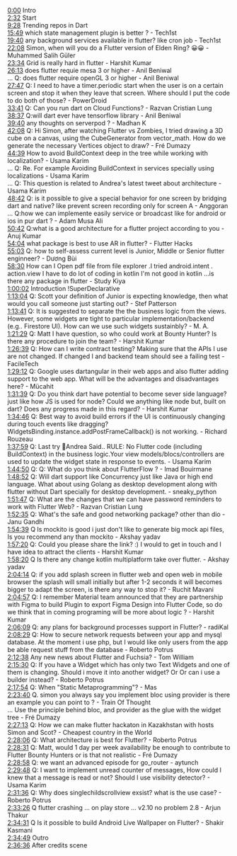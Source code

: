 [0:00](https://www.youtube.com/watch?v=LkVmejdtlFY&t=0m00s) Intro  
[2:32](https://www.youtube.com/watch?v=LkVmejdtlFY&t=2m32s) Start  
[9:28](https://www.youtube.com/watch?v=LkVmejdtlFY&t=9m28s) Trending repos in Dart  
[15:49](https://www.youtube.com/watch?v=LkVmejdtlFY&t=15m49s) which state management plugin is better ? - Tech1st  
[19:40](https://www.youtube.com/watch?v=LkVmejdtlFY&t=19m40s) any background services available in flutter? like cron job - Tech1st  
[22:08](https://www.youtube.com/watch?v=LkVmejdtlFY&t=22m08s) Simon, when will you do a Flutter version of Elden Ring? 😀😀 - Muhammed Salih Güler  
[23:34](https://www.youtube.com/watch?v=LkVmejdtlFY&t=23m34s) Grid is really hard in flutter - Harshit Kumar  
[26:13](https://www.youtube.com/watch?v=LkVmejdtlFY&t=26m13s) does flutter requie mesa 3 or higher - Anil Beniwal  
... Q: does flutter require openGL 3 or higher - Anil Beniwal  
[27:47](https://www.youtube.com/watch?v=LkVmejdtlFY&t=27m47s) Q: I need to have a timer.periodic start when the user is on a certain screen and stop it when they leave that screen. Where should I put the code to do both of those? - PowerDroid  
[33:41](https://www.youtube.com/watch?v=LkVmejdtlFY&t=33m41s) Q: Can you run dart on Cloud Functions? - Razvan Cristian Lung  
[38:37](https://www.youtube.com/watch?v=LkVmejdtlFY&t=38m37s) Q:will dart ever have tensorflow library - Anil Beniwal  
[39:40](https://www.youtube.com/watch?v=LkVmejdtlFY&t=39m40s) any thoughts on serverpod ? - Madhan K  
[42:08](https://www.youtube.com/watch?v=LkVmejdtlFY&t=42m08s) Q: Hi Simon, after watching Flutter vs Zombies, I tried drawing a 3D cube on a canvas, using the CubeGenerator from vector_math. How do we generate the necessary Vertices object to draw? - Fré Dumazy  
[44:39](https://www.youtube.com/watch?v=LkVmejdtlFY&t=44m39s) How to avoid BuildContext deep in the tree while working with localization? - Usama Karim  
... Q: Re. For example Avoiding BuildContext in services specially using localizations - Usama Karim  
... Q: This question is related to Andrea's latest tweet about architecture - Usama Karim  
[48:42](https://www.youtube.com/watch?v=LkVmejdtlFY&t=48m42s) Q: is it possible to give a special behavior for one screen by bridging dart and native? like prevent screen recording only for screen A - Anggoran  
... Q:how we can implemente easily service or broadcast like for android or ios in pur dart ? - Adam Musa Ali  
[50:42](https://www.youtube.com/watch?v=LkVmejdtlFY&t=50m42s) Q:what is a good architecture for a flutter project according to you - Anuj Kumar  
[54:04](https://www.youtube.com/watch?v=LkVmejdtlFY&t=54m04s) what package is best to use AR in flutter? - Flutter Hacks  
[55:03](https://www.youtube.com/watch?v=LkVmejdtlFY&t=55m03s) Q: how to self-assess current level is Junior, Middle or Senior flutter enginneer? - Dương Bùi  
[58:30](https://www.youtube.com/watch?v=LkVmejdtlFY&t=58m30s) How can I Open pdf file from file explorer .I tried android.intent . action.view I have to do lot of coding in kotlin I'm not good in kotlin ...is there any package in flutter - Study Kiya  
[1:00:02](https://www.youtube.com/watch?v=LkVmejdtlFY&t=1h00m02s) Introduction !SuperDeclarative  
[1:13:04](https://www.youtube.com/watch?v=LkVmejdtlFY&t=1h13m04s) Q: Scott your definition of Junior is expecting knowledge, then what would you call someone just starting out? - Stef Patterson  
[1:13:41](https://www.youtube.com/watch?v=LkVmejdtlFY&t=1h13m41s) Q: It is suggested to separate the the business logic from the views. However, some widgets are tight to particular implementation/backend (e.g.. Firestore UI). How can we use such widgets sustainbly? - M. A.  
[1:21:29](https://www.youtube.com/watch?v=LkVmejdtlFY&t=1h21m29s) Q: Matt I have question, so who could work at Bounty Hunter? Is there any procedure to join the team? - Harshit Kumar  
[1:26:39](https://www.youtube.com/watch?v=LkVmejdtlFY&t=1h26m39s) Q: How can I write contract testing? Making sure that the APIs I use are not changed. If changed I and backend team should see a failing test - FacileTech  
[1:29:12](https://www.youtube.com/watch?v=LkVmejdtlFY&t=1h29m12s) Q: Google uses dartangular in their web apps and also flutter adding support to the web app. What will be the advantages and disadvantages here? - Mücahit  
[1:31:39](https://www.youtube.com/watch?v=LkVmejdtlFY&t=1h31m39s) Q: Do you think dart have potential to become sever side language? just like how JS is used for node? Could we anything like node but, built on dart? Does any progress made in this regard? - Harshit Kumar  
[1:34:46](https://www.youtube.com/watch?v=LkVmejdtlFY&t=1h34m46s) Q: Best way to avoid build errors if the UI is continuously changing during touch events like dragging? WidgetsBinding.instance.addPostFrameCallback() is not working. - Richard Rouzeau  
[1:37:59](https://www.youtube.com/watch?v=LkVmejdtlFY&t=1h37m59s) Q: Last try 🙂Andrea Said.. RULE: No Flutter code (including BuildContext) in the business logic.Your view models/blocs/controllers are used to update the widget state in response to events. - Usama Karim  
[1:44:50](https://www.youtube.com/watch?v=LkVmejdtlFY&t=1h44m50s) Q: Q: What do you think about FlutterFlow ? - Imad Bouirmane  
[1:48:52](https://www.youtube.com/watch?v=LkVmejdtlFY&t=1h48m52s) Q: Will dart support like Concurrency just like Java or high end language. What about using Golang as desktop development along with flutter without Dart specially for desktop development. - sneaky_python  
[1:51:47](https://www.youtube.com/watch?v=LkVmejdtlFY&t=1h51m47s) Q: What are the changes that we can have password reminders to work with Flutter Web? - Razvan Cristian Lung  
[1:52:35](https://www.youtube.com/watch?v=LkVmejdtlFY&t=1h52m35s) Q: What's the safe and good networking package? other than dio - Janu Gandhi  
[1:54:39](https://www.youtube.com/watch?v=LkVmejdtlFY&t=1h54m39s) Q Is mockito is good i just don't like to generate big mock api files, Is you recommend any than mockito - Akshay yadav  
[1:57:20](https://www.youtube.com/watch?v=LkVmejdtlFY&t=1h57m20s) Q: Could you please share the link? :) I would to get in touch and I have idea to attract the clients - Harshit Kumar  
[1:58:20](https://www.youtube.com/watch?v=LkVmejdtlFY&t=1h58m20s) Q Is there any change kotlin multiplatform take over flutter. - Akshay yadav  
[2:04:14](https://www.youtube.com/watch?v=LkVmejdtlFY&t=2h04m14s) Q: if you add splash screen in flutter web and open web in mobile browser the splash will small initially but after 1-2 seconds it will becomes bigger to adapt the screen, is there any way to stop it? - Ruchit Mavani  
[2:04:57](https://www.youtube.com/watch?v=LkVmejdtlFY&t=2h04m57s) Q: I remember Material team announced that they are partnership with Figma to build Plugin to export Figma Design into Flutter Code, so do we think that in coming programing will be more about logic ? - Harshit Kumar  
[2:06:09](https://www.youtube.com/watch?v=LkVmejdtlFY&t=2h06m09s) Q: any plans for background processes support in Flutter? - radiKal  
[2:08:29](https://www.youtube.com/watch?v=LkVmejdtlFY&t=2h08m29s) Q: How to secure network requests between your app and mysql database. At the moment i use php, but I would like only users from the app be able request stuff from the database - Roberto Potrus  
[2:12:38](https://www.youtube.com/watch?v=LkVmejdtlFY&t=2h12m38s) Any new news about Flutter and Fuchsia? - Tom William  
[2:15:30](https://www.youtube.com/watch?v=LkVmejdtlFY&t=2h15m30s) Q: If you have a Widget which has only two Text Widgets and one of them is changing. Should i move it into another widget? Or Or can i use a builder instead? - Roberto Potrus  
[2:17:54](https://www.youtube.com/watch?v=LkVmejdtlFY&t=2h17m54s) Q: When "Static Metaprogramming"? - Mas  
[2:23:40](https://www.youtube.com/watch?v=LkVmejdtlFY&t=2h23m40s) Q. simon you always say you implement bloc using provider is there an example you can point to ? - Train Of Thought  
... Use the principle behind bloc, and provider as the glue with the widget tree - Fré Dumazy  
[2:27:13](https://www.youtube.com/watch?v=LkVmejdtlFY&t=2h27m13s) Q: How we can make flutter hackaton in Kazakhstan with hosts Simon and Scot? - Cheapest country in the World  
[2:28:06](https://www.youtube.com/watch?v=LkVmejdtlFY&t=2h28m06s) Q: What architecture is best for Flutter? - Roberto Potrus  
[2:28:31](https://www.youtube.com/watch?v=LkVmejdtlFY&t=2h28m31s) Q: Matt, would 1 day per week availability be enough to contribute to Flutter Bounty Hunters or is that not realistic - Fré Dumazy  
[2:28:58](https://www.youtube.com/watch?v=LkVmejdtlFY&t=2h28m58s) Q: we want an advanced episode for go_router - aytunch  
[2:29:48](https://www.youtube.com/watch?v=LkVmejdtlFY&t=2h29m48s) Q: I want to implement unread counter of messages, How could I knew that a message is read or not? Should I use visibility detector? - Usama Karim  
[2:31:36](https://www.youtube.com/watch?v=LkVmejdtlFY&t=2h31m36s) Q: Why does singlechildscrollview exsist? what is the use case? - Roberto Potrus  
[2:33:26](https://www.youtube.com/watch?v=LkVmejdtlFY&t=2h33m26s) Q flutter crashing ... on play store ... v2.10 no problem 2.8 - Arjun Thakur  
[2:34:31](https://www.youtube.com/watch?v=LkVmejdtlFY&t=2h34m31s) Q Is it possible to build Android Live Wallpaper on Flutter? - Shakir Kasmani  
[2:34:49](https://www.youtube.com/watch?v=LkVmejdtlFY&t=2h34m49s) Outro  
[2:36:36](https://www.youtube.com/watch?v=LkVmejdtlFY&t=2h36m36s) After credits scene  
